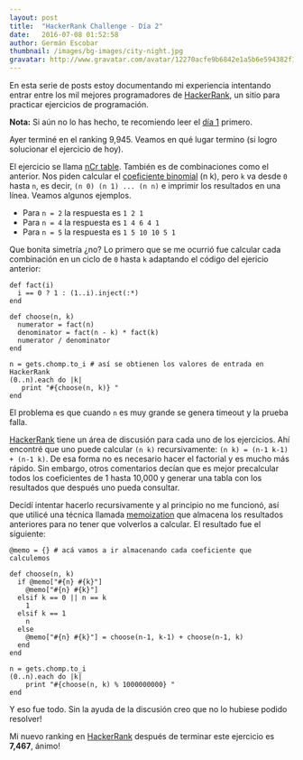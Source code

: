 ```yaml
---
layout: post
title:  "HackerRank Challenge - Día 2"
date:   2016-07-08 01:52:58
author: Germán Escobar
thumbnail: /images/bg-images/city-night.jpg
gravatar: http://www.gravatar.com/avatar/12270acfe9b6842e1a5b6e594382f149.jpg?s=80
---
```


En esta serie de posts estoy documentando mi experiencia intentando entrar entre los mil mejores programadores de <a href="https://www.hackerrank.com" target="_blank">HackerRank</a>, un sitio para practicar ejercicios de programación.

**Nota:** Si aún no lo has hecho, te recomiendo leer el <a href="/hackerrank-challenge-dia-1/">día 1</a> primero.

Ayer terminé en el ranking 9,945. Veamos en qué lugar termino (si logro solucionar el ejercicio de hoy).

El ejercicio se llama <a href="https://www.hackerrank.com/challenges/ncr-table" target="_blank">nCr table</a>. También es de combinaciones como el anterior. Nos piden calcular el <a href="https://es.wikipedia.org/wiki/Coeficiente_binomial" target="_blank">coeficiente binomial</a> (n k), pero `k` va desde `0` hasta `n`, es decir, `(n 0) (n 1) ... (n n)` e imprimir los resultados en una línea. Veamos algunos ejemplos.

* Para `n = 2` la respuesta es `1 2 1`
* Para `n = 4` la respuesta es `1 4 6 4 1`
* Para `n = 5` la respuesta es `1 5 10 10 5 1`

Que bonita simetría ¿no? Lo primero que se me ocurrió fue calcular cada combinación en un ciclo de `0` hasta `k` adaptando el código del ejericio anterior:

<pre><code class="overflow ruby">def fact(i)
  i == 0 ? 1 : (1..i).inject(:*)
end

def choose(n, k)
  numerator = fact(n)
  denominator = fact(n - k) * fact(k)
  numerator / denominator
end

n = gets.chomp.to_i # así se obtienen los valores de entrada en HackerRank
(0..n).each do |k|
   print "#{choose(n, k)} "
end</code></pre>

El problema es que cuando `n` es muy grande se genera timeout y la prueba falla.

<a href="https://www.hackerrank.com" target="_blank">HackerRank</a> tiene un área de discusión para cada uno de los ejercicios. Ahí encontré que uno puede calcular `(n k)` recursivamente: `(n k) = (n-1 k-1) + (n-1 k)`. De esa forma no es necesario hacer el factorial y es mucho más rápido. Sin embargo, otros comentarios decían que es mejor precalcular todos los coeficientes de 1 hasta 10,000 y generar una tabla con los resultados que después uno pueda consultar.

Decidí intentar hacerlo recursivamente y al principio no me funcionó, así que utilicé una técnica llamada <a href="https://en.wikipedia.org/wiki/Memoization" target="_blank">memoization</a> que almacena los resultados anteriores para no tener que volverlos a calcular. El resultado fue el siguiente:

<pre><code class="overflow ruby">@memo = {} # acá vamos a ir almacenando cada coeficiente que calculemos

def choose(n, k)
  if @memo["#{n} #{k}"]
    @memo["#{n} #{k}"]
  elsif k == 0 || n == k
    1
  elsif k == 1
    n
  else
    @memo["#{n} #{k}"] = choose(n-1, k-1) + choose(n-1, k)
  end
end

n = gets.chomp.to_i
(0..n).each do |k|
    print "#{choose(n, k) % 1000000000} "
end</code></pre>

Y eso fue todo. Sin la ayuda de la discusión creo que no lo hubiese podido resolver!

Mi nuevo ranking en <a href="https://www.hackerrank.com" target="_blank">HackerRank</a> después de terminar este ejercicio es **7,467**, ánimo!
